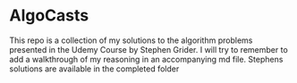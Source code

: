# AlgoCasts

This repo is a collection of my solutions to the algorithm problems presented in the Udemy Course by Stephen Grider. I will try to remember to add a walkthrough of my reasoning in an accompanying md file. 
Stephens solutions are available in the completed folder 
